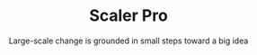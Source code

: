 <div align="center">
  
  <h1>Scaler Pro</h1>
  <p>Large-scale change is grounded in small steps toward a big idea</p>
  
</div>

